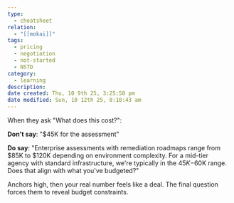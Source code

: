 ```yaml
---
type:
  - cheatsheet
relation:
  - "[[mokai]]"
tags:
  - pricing
  - negotiation
  - not-started
  - NSTD
category:
  - learning
description:
date created: Thu, 10 9th 25, 3:25:58 pm
date modified: Sun, 10 12th 25, 8:10:43 am
---
```

When they ask "What does this cost?":

**Don't say**: "$45K for the assessment"

**Do say**: "Enterprise assessments with remediation roadmaps range from $85K to $120K depending on environment complexity. For a mid-tier agency with standard infrastructure, we're typically in the $45K-$60K range. Does that align with what you've budgeted?"

Anchors high, then your real number feels like a deal. The final question forces them to reveal budget constraints.
